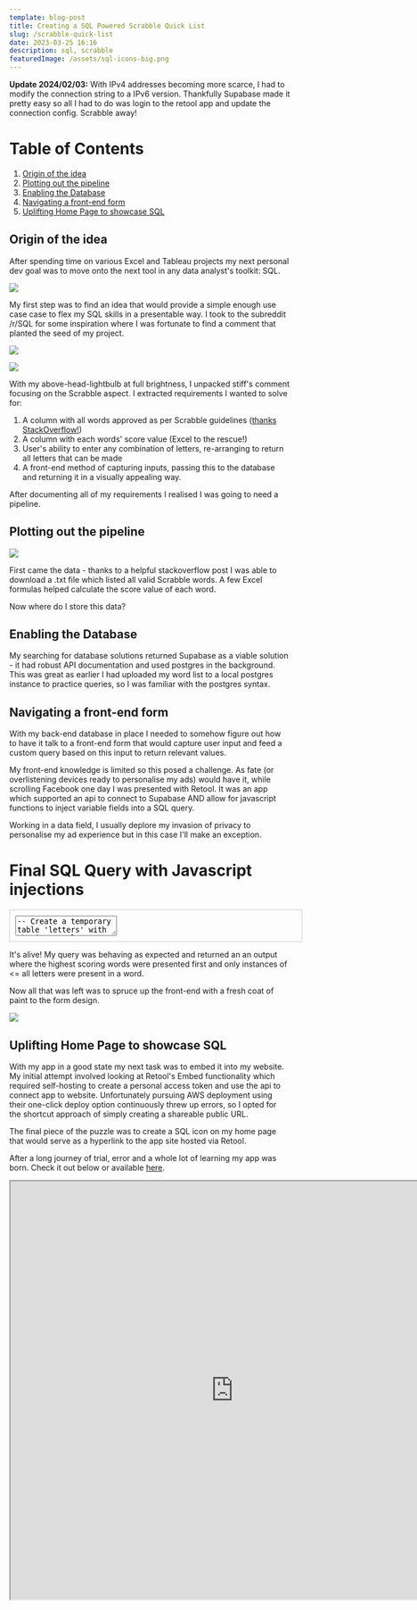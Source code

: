 ```yaml
---
template: blog-post
title: Creating a SQL Powered Scrabble Quick List
slug: /scrabble-quick-list
date: 2023-03-25 16:16
description: sql, scrabble
featuredImage: /assets/sql-icons-big.png
---
```

**U﻿pdate 2024/02/03:** With IPv4 addresses becoming more scarce, I had to modify the connection string to a IPv6 version. Thankfully Supabase made it pretty easy so all I had to do was login to the retool app and update the connection config. Scrabble away!

<!DOCTYPE html>

<html>
<head>
	<title>Table of Contents</title>
</head>
<body>
	<h1>Table of Contents</h1>
	<ol>
		<!-- Link to section 1: Origin of the idea -->
		<li><a href="#section1">Origin of the idea</a></li>
		<!-- Link to section 2: Plotting out the pipeline -->
		<li><a href="#section2">Plotting out the pipeline</a></li>
		<!-- Link to section 3: Enabling the Database -->
		<li><a href="#section3">Enabling the Database</a></li>
		<!-- Link to section 4: Navigating a front-end form -->
		<li><a href="#section4">Navigating a front-end form</a></li>
		<!-- Link to section 5: Uplifting Home Page to showcase SQL -->
		<li><a href="#section5">Uplifting Home Page to showcase SQL</a></li>
	</ol>

<!--StartFragment-->

<!-- Section 1: Origin of the idea --> 

<h2 id="section1">Origin of the idea</h2> 

<p>

A﻿fter spending time on various Excel and Tableau projects my next personal dev goal was to move onto the next tool in any data analyst's toolkit: SQL.

![](/assets/image001.png)

M﻿y first step was to find an idea that would provide a simple enough use case case to flex my SQL skills in a presentable way. I took to the subreddit /r/SQL for some inspiration where I was fortunate to find a comment that planted the seed of my project. 

![](/assets/origin_of_idea.png)

![](/assets/origin_of_idea_v2.png)

W﻿ith my above-head-lightbulb at full brightness, I unpacked stiff's comment focusing on the Scrabble aspect. I extracted requirements I wanted to solve for:

1. A﻿ column with all words approved as per Scrabble guidelines ([thanks StackOverflow!](https://boardgames.stackexchange.com/questions/38366/latest-collins-scrabble-words-list-in-text-file))
2. A﻿ column with each words' score value (Excel to the rescue!)
3. User's ability to enter any combination of letters, re-arranging to return all letters that can be made
4. A﻿ front-end method of capturing inputs, passing this to the database and returning it in a visually appealing way.

A﻿fter documenting all of my requirements I realised I was going to need a pipeline.

</p> 

<!-- Section 2: Plotting out the pipeline --> 

<h2 id="section2">Plotting out the pipeline</h2> 

<p>

![](/assets/data-pipeline.drawio.png)

F﻿irst came the data - thanks to a helpful stackoverflow post I was able to download a .txt file which listed all valid Scrabble words. A few Excel formulas helped calculate the score value of each word.

N﻿ow where do I store this data?

</p> 

<!-- Section 3: Enabling the Database --> 

<h2 id="section3">Enabling the Database</h2> 

<p>

My searching for database solutions returned Supabase as a viable solution - it had robust API documentation and used postgres in the background. This was great as earlier I had uploaded my word list to a local postgres instance to practice queries, so I was familiar with the postgres syntax.

</p> 

<!-- Section 4: Navigating a front-end form --> 

<h2 id="section4">Navigating a front-end form</h2> 

<p>

W﻿ith my back-end database in place I needed to somehow figure out how to have it talk to a front-end form that would capture user input and feed a custom query based on this input to return relevant values.

M﻿y front-end knowledge is limited so this posed a challenge. As fate (or overlistening devices ready to personalise my ads) would have it, while scrolling Facebook one day I was presented with Retool. It was an app which supported an api to connect to Supabase AND allow for javascript functions to inject variable fields into a SQL query.

Working in a data field, I﻿ usually deplore my invasion of privacy to personalise my ad experience but in this case I'll make an exception.

<!DOCTYPE html>

<html lang="en">
<head>
<meta charset="UTF-8">
<meta name="viewport" content="width=device-width, initial-scale=1.0">
<title>Expandable SQL Text Box</title>
<style>
  .sql-code-container {
    position: relative;
    border: 1px solid #ccc;
    padding: 10px;
    width: 100%;
  }

  textarea {
    width: 100%;
    min-height: 156px; / *Adjusted to display first 8 lines* /
    max-width: 500%; / *Adjusted to be 5 times wider* /
    resize: vertical;
    font-family: monospace;
    white-space: pre-wrap;
  }
</style>

</head>
<body>
  <h1>Final SQL Query with Javascript injections</h1>
  <div class="sql-code-container">
    <textarea readonly>-- Create a temporary table 'letters' with the input values
WITH
  letters AS (
    SELECT
      unnest(
        ARRAY\\\\\[
          {{textInput1.value.toUpperCase()}},
          {{textInput2.value.toUpperCase()}},
          {{textInput3.value.toUpperCase()}},
          {{textInput4.value.toUpperCase()}},
          {{textInput5.value.toUpperCase()}},
          {{textInput6.value.toUpperCase()}},
          {{textInput7.value.toUpperCase()}},
          {{textInput8.value.toUpperCase()}},
          {{textInput9.value.toUpperCase()}},
          {{textInput10.value.toUpperCase()}},
          {{textInput11.value.toUpperCase()}},
          {{textInput12.value.toUpperCase()}},
          {{textInput13.value.toUpperCase()}},
          {{textInput14.value.toUpperCase()}},
          {{textInput15.value.toUpperCase()}}
        ]
      ) AS letter
  ),
  -- Count occurrences of each letter in 'letters'
  letter_counts AS (
    SELECT
      letter,
      COUNT(\\\\\*) AS count
    FROM
      letters
    GROUP BY
      letter
  )
-- Main query to find valid words
SELECT
  "Actual_Word",
  "Value"
FROM
  scrabble_Sql
  -- Join with 'letter_counts' to match words containing input letters
  JOIN letter_counts ON (
    LENGTH("Actual_Word") - LENGTH(REPLACE("Actual_Word", letter_counts.letter, ''))
  ) <= letter_counts.count
WHERE
  -- Filter words with length less than or equal to the count of input letters
  LENGTH("Actual_Word") <= (
    SELECT
      COUNT(\\\\\*)
    FROM
      letters
  )
  -- Exclude words with characters not in the input letters
  AND NOT EXISTS (
    SELECT
      1
    FROM
      regexp_split_to_table("Actual_Word", '') char
    WHERE
      char NOT IN (
        SELECT
          letter
        FROM
          letters
      )
  )
-- Group by 'Actual_Word' and 'Value'
GROUP BY
  "Actual_Word",
  "Value"
-- Filter words that use all input letters
HAVING
  COUNT(*) = (
    SELECT
      COUNT(DISTINCT letter)
    FROM
      letters
  )
-- Order by the word value in descending order
ORDER BY
  "Value" DESC;</textarea>
  </div>
</body>
</html>

I﻿t's alive! My query was behaving as expected and returned an an output where the highest scoring words were presented first and only instances of <= all letters were present in a word.

N﻿ow all that was left was to spruce up the front-end with a fresh coat of paint to the form design.

![](/assets/sql_final_result.png)

</p> 

<!-- Section 5: Uplifting Home Page to showcase SQL --> 

<h2 id="section5">Uplifting Home Page to showcase SQL</h2> 

<p>

W﻿ith my app in a good state my next task was to embed it into my website. My initial attempt involved looking at Retool's Embed functionality which required self-hosting to create a personal access token and use the api to connect app to website. Unfortunately pursuing AWS deployment using their one-click deploy option continuously threw up errors, so I opted for the shortcut approach of simply creating a shareable public URL.

T﻿he final piece of the puzzle was to create a SQL icon on my home page that would serve as a hyperlink to the app site hosted via Retool.

After a long journey of trial, error and a whole lot of learning my app was born. Check it out below or available [here](https://jasonsemaan1.retool.com/embedded/public/cc3e87c8-fc2d-4ec5-971e-e4bc661964b4).

<iframe src="https://jasonsemaan1.retool.com/embedded/public/cc3e87c8-fc2d-4ec5-971e-e4bc661964b4" width="800" height="750" />

I﻿f you've come this far thank you for coming along on this learning journey with me.

</p> 

</body> 

</html>

<!--EndFragment-->

**R﻿esources:**

<https://www.reddit.com/r/SQL/comments/g4ct1l/comment/fnx11mc/>

<https://boardgames.stackexchange.com/questions/38366/latest-collins-scrabble-words-list-in-text-file>

<https://supabase.com/docs>

<https://docs.retool.com/docs>

<https://chat.openai.com/chat?model=gpt-4>